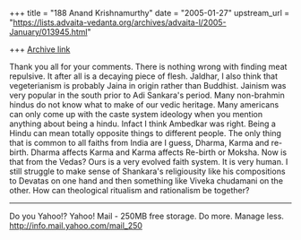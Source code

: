+++
title = "188 Anand Krishnamurthy"
date = "2005-01-27"
upstream_url = "https://lists.advaita-vedanta.org/archives/advaita-l/2005-January/013945.html"

+++
[Archive link](https://lists.advaita-vedanta.org/archives/advaita-l/2005-January/013945.html)

Thank you all for your comments. There is nothing
wrong with finding meat repulsive. It after all is a 
decaying piece of flesh.  Jaldhar, I also think that
vegeterianism is probably Jaina in origin rather than
Buddhist. Jainism was very popular in the south prior
to Adi Sankara's period. 
Many non-brahmin hindus do not know what to make of
our vedic heritage. Many americans can only come up
with the caste system ideology when you mention
anything about being a hindu. Infact I think Ambedkar
was right. Being a Hindu can mean totally opposite
things to different people. The only thing that is
common to all faiths from India are I guess, Dharma,
Karma and re-birth. Dharma affects Karma and Karma
affects Re-birth or Moksha. Now is that from the
Vedas? Ours is a very evolved faith system. It is very
human. I still struggle to make sense of Shankara's
religiousity like his compositions to Devatas on one
hand and then something like Viveka chudamani on the
other. How can theological ritualism and rationalism
be together?




__________________________________ 
Do you Yahoo!? 
Yahoo! Mail - 250MB free storage. Do more. Manage less. 
http://info.mail.yahoo.com/mail_250

